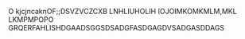 O
kjcjncaknOF;;DSVZVCZCXB
LNHLIUHOLIH
IOJOIMKOMKMLM,MKL
LKMPMPOPO
GRQERFAHLISHDGAADSGGSDSADGFASDGAGDVSADGASDDAGS
